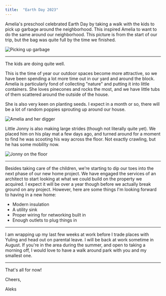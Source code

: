 ```yaml
---
title:  "Earth Day 2023"
---
```


Amelia's preschool celebrated Earth Day by taking a walk with the kids to pick up garbage around the neighborhood. This inspired Amelia to want to do the same around our neighborhood. This picture is from the start of our trip, but the bag was quite full by the time we finished.

![Picking up garbage](https://cdn.aleksrudzitis.com/letters/2023-05-07/imgs/picking-up-garbage.jpeg)

---

The kids are doing quite well. 

This is the time of year our outdoor spaces become more attractive, so we have been spending a lot more time out in our yard and around the block. Amelia is particularly fond of collecting "nature" and putting it into little containers. She loves pinecones and rocks the most, and we have little tubs of them scattered around the outside of the house. 

She is also very keen on planting seeds. I expect in a month or so, there will be a lot of random poppies sprouting up around our house. 

![Amelia and her digger](https://cdn.aleksrudzitis.com/letters/2023-05-07/imgs/amelia-digger.jpeg)

Little Jonny is also making large strides (though not literally quite yet). We placed him on his play mat a few days ago, and turned around for a moment to find he was scooting his way across the floor. Not exactly crawling, but he has some mobility now.

![Jonny on the floor](https://cdn.aleksrudzitis.com/letters/2023-05-07/imgs/jonny-floor.jpeg)

--- 
Besides taking care of the children, we're starting to dip our toes into the next phase of our new home project. We have engaged the services of an architect to start looking at what we could build on the property we acquired. I expect it will be over a year though before we actually break ground on any project. However, here are some things I'm looking forward to having in a new home:

- Modern insulation
- A utility sink
- Proper wiring for networking built in
- Enough outlets to plug things in

---
I am wrapping up my last few weeks at work before I trade places with Yuling and head out on parental leave. I will be back at work sometime in August. If you're in the area during the summer, and open to taking a morning off, I would love to have a walk around park with you and my smallest one. 

---
That's all for now!

Cheers,

Aleks
